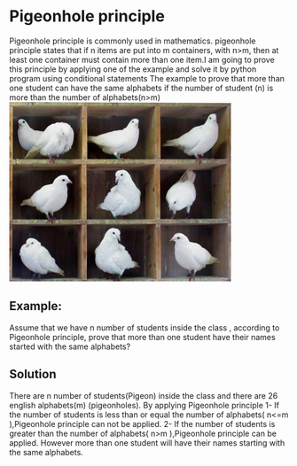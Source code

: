 # Pigeonhole principle
Pigeonhole principle is commonly used in mathematics. pigeonhole principle states that if  n items are put into m containers, with  n>m, then at least one container must contain more than one item.I am going to prove this principle by applying one of the example and solve it by python program using conditional statements The example to prove that more than one student can have the same alphabets if the number of student (n) is more than the number of alphabets(n>m)
 <img src="https://github.com/WAHEEBTASHAN/try/blob/master/real.jpg" width="400">
## Example:
 Assume that we have n number of students inside the class , according to Pigeonhole principle,  prove that more than one student
 have their  names started with the same alphabets?

## Solution
 There are n number of students(Pigeon) inside the class and there are 26 english alphabets(m) (pigeonholes).
 By applying Pigeonhole principle
1- If the number of students is less than or equal the number of alphabets( n<=m ),Pigeonhole principle can not be applied.
2- If the number of students is greater than the number of alphabets( n>m ),Pigeonhole principle can be applied. However
more than one student will have their names starting with the same alphabets.
